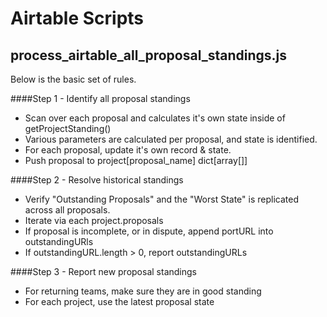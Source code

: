 # Airtable Scripts

## process_airtable_all_proposal_standings.js
Below is the basic set of rules.

####Step 1 - Identify all proposal standings
- Scan over each proposal and calculates it's own state inside of getProjectStanding()
- Various parameters are calculated per proposal, and state is identified.
- For each proposal, update it's own record & state.
- Push proposal to project[proposal_name] dict[array[]]

####Step 2 - Resolve historical standings
- Verify "Outstanding Proposals" and the "Worst State" is replicated across all proposals.
- Iterate via each project.proposals
- If proposal is incomplete, or in dispute, append portURL into outstandingURls
- If outstandingURL.length > 0, report outstandingURLs

####Step 3 - Report new proposal standings
- For returning teams, make sure they are in good standing
- For each project, use the latest proposal state
